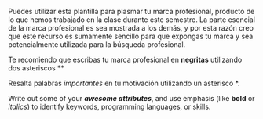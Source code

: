 Puedes utilizar esta plantilla para plasmar tu marca profesional, producto de lo que hemos trabajado en la clase durante este semestre. La parte esencial de la marca profesional es sea mostrada a los demás, y por esta razón creo que este recurso es sumamente sencillo para que expongas tu marca y sea potencialmente utilizada para la búsqueda profesional.

Te recomiendo que escribas tu marca profesional en **negritas** utilizando dos asteriscos \*\*

Resalta palabras *importantes* en tu motivación utilizando un asterisco \*.

Write out some of your **_awesome attributes_**, and use emphasis (like **bold** or *italics*) to identify keywords, programming languages, or skills. 
